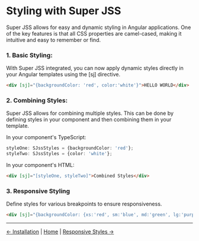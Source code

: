 # Styling with Super JSS

Super JSS allows for easy and dynamic styling in Angular applications. One of the key features is that all CSS properties are camel-cased, making it intuitive and easy to remember or find.

### 1.  Basic Styling:

With Super JSS integrated, you can now apply dynamic styles directly in your Angular templates using the [sj] directive.

```html
<div [sj]="{backgroundColor: 'red', color:'white'}">HELLO WORLD</div>
```

### 2.  Combining Styles:
Super JSS allows for combining multiple styles. This can be done by defining styles in your component and then combining them in your template.

In your component's TypeScript:

```typescript
styleOne: SJssStyles = {backgroundColor: 'red'};
styleTwo: SJssStyles = {color: 'white'};
```
In your component's HTML:

```html
<div [sj]="[styleOne, styleTwo]">Combined Styles</div>
```

### 3.  Responsive Styling
Define styles for various breakpoints to ensure responsiveness.

```html
<div [sj]="{backgroundColor: {xs:'red', sm:'blue', md:'green', lg:'purple', xl:'orange'}}">RESPONSIVE DIV</div>
```

---

[← Installation](installation.md) | [Home](index.md) | [Responsive Styles →](responsive-style.md)
